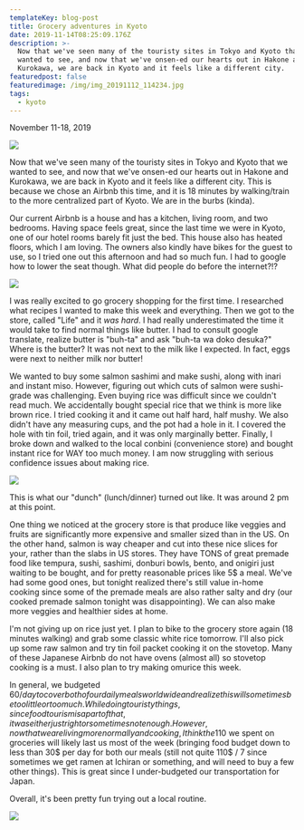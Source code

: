 ```yaml
---
templateKey: blog-post
title: Grocery adventures in Kyoto
date: 2019-11-14T08:25:09.176Z
description: >-
  Now that we've seen many of the touristy sites in Tokyo and Kyoto that we
  wanted to see, and now that we've onsen-ed our hearts out in Hakone and
  Kurokawa, we are back in Kyoto and it feels like a different city.
featuredpost: false
featuredimage: /img/img_20191112_114234.jpg
tags:
  - kyoto
---
```

 
November 11-18, 2019 

![](https://static.wixstatic.com/media/4a8d9e_29a348f4a7894782a34a5242db40c892~mv2.jpg/v1/fill/w_1125,h_1500,al_c,q_90/4a8d9e_29a348f4a7894782a34a5242db40c892~mv2.webp) 

Now that we've seen many of the touristy sites in Tokyo and Kyoto that we wanted to see, and now that we've onsen-ed our hearts out in Hakone and Kurokawa, we are back in Kyoto and it feels like a different city. This is because we chose an Airbnb this time, and it is 18 minutes by walking/train to the more centralized part of Kyoto. We are in the burbs (kinda). 

Our current Airbnb is a house and has a kitchen, living room, and two bedrooms. Having space feels great, since the last time we were in Kyoto, one of our hotel rooms barely fit just the bed. This house also has heated floors, which I am loving. The owners also kindly have bikes for the guest to use, so I tried one out this afternoon and had so much fun. I had to google how to lower the seat though. What did people do before the internet?!? 

![](https://static.wixstatic.com/media/4a8d9e_1c0860c4d88f447ea6948f875afd85da~mv2.jpeg/v1/fill/w_1125,h_1500,al_c,q_90/4a8d9e_1c0860c4d88f447ea6948f875afd85da~mv2.webp) 

I was really excited to go grocery shopping for the first time. I researched what recipes I wanted to make this week and everything. Then we got to the store, called "Life" and it _was hard_. I had really underestimated the time it would take to find normal things like butter. I had to consult google translate, realize butter is "buh-ta" and ask "buh-ta wa doko desuka?" Where is the butter? It was not next to the milk like I expected. In fact, eggs were next to neither milk nor butter! 

We wanted to buy some salmon sashimi and make sushi, along with inari and instant miso. However, figuring out which cuts of salmon were sushi-grade was challenging. Even buying rice was difficult since we couldn't read much. We accidentally bought special rice that we think is more like brown rice. I tried cooking it and it came out half hard, half mushy. We also didn't have any measuring cups, and the pot had a hole in it. I covered the hole with tin foil, tried again, and it was only marginally better. Finally, I broke down and walked to the local conbini (convenience store) and bought instant rice for WAY too much money. I am now struggling with serious confidence issues about making rice. 

![](https://static.wixstatic.com/media/4a8d9e_9c9c9b58edce48af9ad223c718a334eb~mv2.jpeg/v1/fill/w_1125,h_1500,al_c,q_90/4a8d9e_9c9c9b58edce48af9ad223c718a334eb~mv2.webp) 

This is what our "dunch" (lunch/dinner) turned out like. It was around 2 pm at this point. 

One thing we noticed at the grocery store is that produce like veggies and fruits are significantly more expensive and smaller sized than in the US. On the other hand, salmon is way cheaper and cut into these nice slices for your, rather than the slabs in US stores. They have TONS of great premade food like tempura, sushi, sashimi, donburi bowls, bento, and onigiri just waiting to be bought, and for pretty reasonable prices like 5$ a meal. We've had some good ones, but tonight realized there's still value in-home cooking since some of the premade meals are also rather salty and dry (our cooked premade salmon tonight was disappointing). We can also make more veggies and healthier sides at home. 

I'm not giving up on rice just yet. I plan to bike to the grocery store again (18 minutes walking) and grab some classic white rice tomorrow. I'll also pick up some raw salmon and try tin foil packet cooking it on the stovetop. Many of these Japanese Airbnb do not have ovens (almost all) so stovetop cooking is a must. I also plan to try making omurice this week. 

In general, we budgeted 60$/day to cover both of our daily meals worldwide and realize this will sometimes be too little or too much. While doing touristy things, since food tourism is a part of that, it was either just right or sometimes not enough. However, now that we are living more normally and cooking, I think the 110$ we spent on groceries will likely last us most of the week (bringing food budget down to less than 30$ per day for both our meals (still not quite 110$ / 7 since sometimes we get ramen at Ichiran or something, and will need to buy a few other things). This is great since I under-budgeted our transportation for Japan. 

Overall, it's been pretty fun trying out a local routine.

![](https://res.cloudinary.com/bctravel/image/upload/v1574147466/IMG_1652_dj2tdv.heic)
